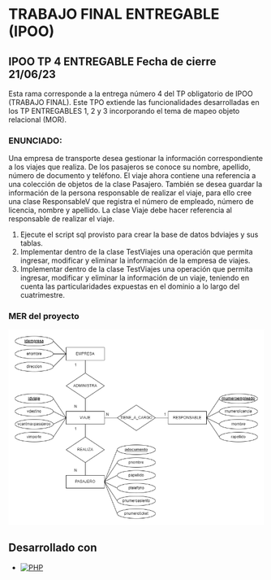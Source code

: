 # TRABAJO FINAL ENTREGABLE (IPOO)

## IPOO TP 4 ENTREGABLE Fecha de cierre 21/06/23

Esta rama corresponde a la entrega número 4 del TP obligatorio de IPOO (TRABAJO FINAL).
Este TPO extiende las funcionalidades desarrolladas en los TP ENTREGABLES 1, 2 y 3 incorporando el tema de mapeo objeto relacional (MOR).

### ENUNCIADO:

Una empresa de transporte desea gestionar la información correspondiente a los viajes que
realiza. De los pasajeros se conoce su nombre, apellido, número de documento y teléfono. El
viaje ahora contiene una referencia a una colección de objetos de la clase Pasajero. También se
desea guardar la información de la persona responsable de realizar el viaje, para ello cree una
clase ResponsableV que registra el número de empleado, número de licencia, nombre y apellido.
La clase Viaje debe hacer referencia al responsable de realizar el viaje.

1. Ejecute el script sql provisto para crear la base de datos bdviajes y sus tablas.
2. Implementar dentro de la clase TestViajes una operación que permita ingresar, modificar
y eliminar la información de la empresa de viajes.
3. Implementar dentro de la clase TestViajes una operación que permita ingresar, modificar
y eliminar la información de un viaje, teniendo en cuenta las particularidades expuestas
en el dominio a lo largo del cuatrimestre.

### MER del proyecto
![MER del proyecto viaje Feliz](img/MER%20Viaje%20Feliz%2002%20Sin%20herencia.png)

## Desarrollado con

- [![PHP][php-shield]][php-url]

<!-- MARKDOWN LINKS AND IMAGES -->

[php-shield]: https://img.shields.io/badge/PHP-373841?style=for-the-badge&logo=php&logoColor=php
[php-url]: https://www.php.net/manual/es/intro-whatis.php